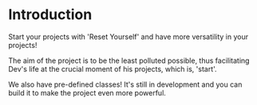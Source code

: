 # Introduction

Start your projects with 'Reset Yourself' and have more versatility in your projects!

The aim of the project is to be the least polluted possible, thus facilitating Dev's life at the crucial moment of his projects, which is, 'start'.

We also have pre-defined classes! It's still in development and you can build it to make the project even more powerful.
